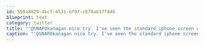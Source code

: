 ```yaml
---
id: 599a8829-4bcf-4531-bf9f-c678a617f4d8
blueprint: text
category: twitter
title: "'@SNAPOkanagan nice try. I've seen the standard iphone screen of packed icons"
caption: "'@SNAPOkanagan nice try. I've seen the standard iphone screen of packed icons"
---
```

